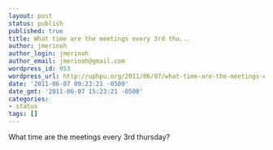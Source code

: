 ```yaml
---
layout: post
status: publish
published: true
title: What time are the meetings every 3rd thu...
author: jmerinoh
author_login: jmerinoh
author_email: jmerinoh@gmail.com
wordpress_id: 953
wordpress_url: http://uphpu.org/2011/06/07/what-time-are-the-meetings-every-3rd-thu/
date: '2011-06-07 09:23:21 -0500'
date_gmt: '2011-06-07 15:23:21 -0500'
categories:
- status
tags: []
---
```

<p>What time are the meetings every 3rd thursday?</p>
